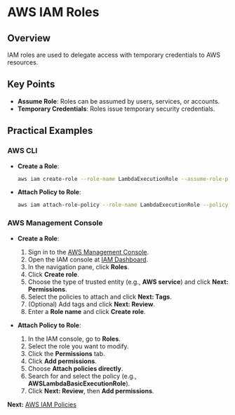# AWS IAM Roles

## Overview
IAM roles are used to delegate access with temporary credentials to AWS resources.

## Key Points
- **Assume Role**: Roles can be assumed by users, services, or accounts.
- **Temporary Credentials**: Roles issue temporary security credentials.

## Practical Examples

### AWS CLI

- **Create a Role**:
    ```bash
    aws iam create-role --role-name LambdaExecutionRole --assume-role-policy-document file://trust-policy.json
    ```

- **Attach Policy to Role**:
    ```bash
    aws iam attach-role-policy --role-name LambdaExecutionRole --policy-arn arn:aws:iam::aws:policy/service-role/AWSLambdaBasicExecutionRole
    ```

### AWS Management Console

- **Create a Role**:
    1. Sign in to the [AWS Management Console](https://aws.amazon.com/console/).
    2. Open the IAM console at [IAM Dashboard](https://console.aws.amazon.com/iam/home).
    3. In the navigation pane, click **Roles**.
    4. Click **Create role**.
    5. Choose the type of trusted entity (e.g., **AWS service**) and click **Next: Permissions**.
    6. Select the policies to attach and click **Next: Tags**.
    7. (Optional) Add tags and click **Next: Review**.
    8. Enter a **Role name** and click **Create role**.

- **Attach Policy to Role**:
    1. In the IAM console, go to **Roles**.
    2. Select the role you want to modify.
    3. Click the **Permissions** tab.
    4. Click **Add permissions**.
    5. Choose **Attach policies directly**.
    6. Search for and select the policy (e.g., **AWSLambdaBasicExecutionRole**).
    7. Click **Next: Review**, then **Add permissions**.

**Next:** [AWS IAM Policies](05-policies.md)